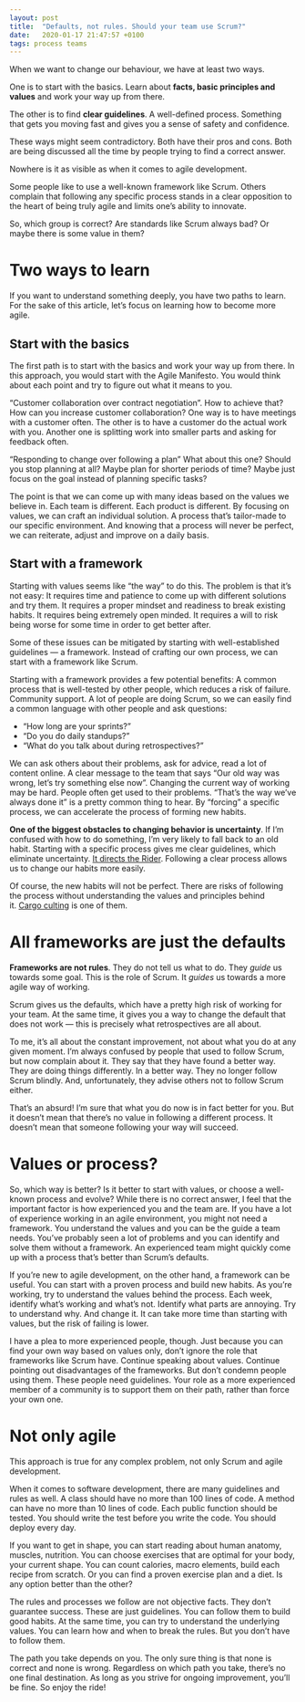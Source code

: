```yaml
---
layout: post
title:  "Defaults, not rules. Should your team use Scrum?"
date:   2020-01-17 21:47:57 +0100
tags: process teams
---
```


When we want to change our behaviour, we have at least two ways.

One is to start with the basics. Learn about **facts, basic principles and
values** and work your way up from there.

The other is to find **clear guidelines**. A well-defined process. Something
that gets you moving fast and gives you a sense of safety and confidence.

These ways might seem contradictory. Both have their pros and cons. Both are
being discussed all the time by people trying to find a correct answer.

Nowhere is it as visible as when it comes to agile development.

Some people like to use a well-known framework like Scrum. Others complain that
following any specific process stands in a clear opposition to the heart of
being truly agile and limits one’s ability to innovate.

So, which group is correct? Are standards like Scrum always bad? Or maybe there
is some value in them?

# **Two ways to learn**

If you want to understand something deeply, you have two paths to learn. For the
sake of this article, let’s focus on learning how to become more agile.

## **Start with the basics**

The first path is to start with the basics and work your way up from there. In
this approach, you would start with the Agile Manifesto. You would think about
each point and try to figure out what it means to you.

“Customer collaboration over contract negotiation”. How to achieve that? How can
you increase customer collaboration? One way is to have meetings with a customer
often. The other is to have a customer do the actual work with you. Another one
is splitting work into smaller parts and asking for feedback often.

“Responding to change over following a plan” What about this one? Should you
stop planning at all? Maybe plan for shorter periods of time? Maybe just focus
on the goal instead of planning specific tasks?

The point is that we can come up with many ideas based on the values we believe
in. Each team is different. Each product is different. By focusing on values, we
can craft an individual solution. A process that’s tailor-made to our specific
environment. And knowing that a process will never be perfect, we can reiterate,
adjust and improve on a daily basis.

## **Start with a framework**

Starting with values seems like “the way” to do this. The problem is that it’s
not easy: It requires time and patience to come up with different solutions and
try them. It requires a proper mindset and readiness to break existing habits.
It requires being extremely open minded. It requires a will to risk being worse
for some time in order to get better after.

Some of these issues can be mitigated by starting with well-established
guidelines — a framework. Instead of crafting our own process, we can start with
a framework like Scrum.

Starting with a framework provides a few potential benefits: A common process
that is well-tested by other people, which reduces a risk of failure. Community
support. A lot of people are doing Scrum, so we can easily find a common
language with other people and ask questions:

- “How long are your sprints?”
- “Do you do daily standups?”
- “What do you talk about during retrospectives?”

We can ask others about their problems, ask for advice, read a lot of content
online. A clear message to the team that says “Our old way was wrong, let’s try
something else now”. Changing the current way of working may be hard. People
often get used to their problems. “That’s the way we’ve always done it” is a
pretty common thing to hear. By “forcing” a specific process, we can accelerate
the process of forming new habits.

**One of the biggest obstacles to changing behavior is uncertainty**. If I’m
confused with how to do something, I’m very likely to fall back to an old habit.
Starting with a specific process gives me clear guidelines, which eliminate
uncertainty. [It directs the
Rider](http://sourcesofinsight.com/direct-the-rider-motivate-the-elephant-and-shape-the-path/).
Following a clear process allows us to change our habits more easily.

Of course, the new habits will not be perfect. There are risks of following the
process without understanding the values and principles behind it. [Cargo
culting](https://skepticalagile.com/cargo-cult-agile-23340e0647ae) is one of
them.

# **All frameworks are just the defaults**

**Frameworks are not rules**. They do not tell us what to do. They *guide* us
towards some goal. This is the role of Scrum. It *guides* us towards a more
agile way of working.

Scrum gives us the defaults, which have a pretty high risk of working for your
team. At the same time, it gives you a way to change the default that does not
work — this is precisely what retrospectives are all about.

To me, it’s all about the constant improvement, not about what you do at any
given moment. I’m always confused by people that used to follow Scrum, but now
complain about it. They say that they have found a better way. They are doing
things differently. In a better way. They no longer follow Scrum blindly. And,
unfortunately, they advise others not to follow Scrum either.

That’s an absurd! I’m sure that what you do now is in fact better for you. But
it doesn’t mean that there’s no value in following a different process. It
doesn’t mean that someone following your way will succeed.

# **Values or process?**

So, which way is better? Is it better to start with values, or choose a
well-known process and evolve? While there is no correct answer, I feel that the
important factor is how experienced you and the team are. If you have a lot of
experience working in an agile environment, you might not need a framework. You
understand the values and you can be the guide a team needs. You’ve probably
seen a lot of problems and you can identify and solve them without a framework.
An experienced team might quickly come up with a process that’s better than
Scrum’s defaults.

If you’re new to agile development, on the other hand, a framework can be
useful. You can start with a proven process and build new habits. As you’re
working, try to understand the values behind the process. Each week, identify
what’s working and what’s not. Identify what parts are annoying. Try to
understand why. And change it. It can take more time than starting with values,
but the risk of failing is lower.

I have a plea to more experienced people, though. Just because you can find your
own way based on values only, don’t ignore the role that frameworks like Scrum
have. Continue speaking about values. Continue pointing out disadvantages of the
frameworks. But don’t condemn people using them. These people need guidelines.
Your role as a more experienced member of a community is to support them on
their path, rather than force your own one.

# **Not only agile**

This approach is true for any complex problem, not only Scrum and agile
development.

When it comes to software development, there are many guidelines and rules as
well. A class should have no more than 100 lines of code. A method can have no
more than 10 lines of code. Each public function should be tested. You should
write the test before you write the code. You should deploy every day.

If you want to get in shape, you can start reading about human anatomy, muscles,
nutrition. You can choose exercises that are optimal for your body, your current
shape. You can count calories, macro elements, build each recipe from scratch.
Or you can find a proven exercise plan and a diet. Is any option better than the
other?

The rules and processes we follow are not objective facts. They don’t guarantee
success. These are just guidelines. You can follow them to build good habits. At
the same time, you can try to understand the underlying values. You can learn
how and when to break the rules. But you don’t have to follow them.

The path you take depends on you. The only sure thing is that none is correct
and none is wrong. Regardless on which path you take, there’s no one final
destination. As long as you strive for ongoing improvement, you’ll be fine. So
enjoy the ride!
